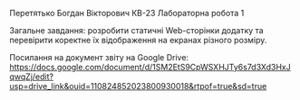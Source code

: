 Перетятько Богдан Вікторович КВ-23 Лабораторна робота 1

Загальне завдання: розробити статичні Web-сторінки додатку та перевірити коректне їх відображення на екранах різного розміру.

Посилання на документ звіту на Google Drive: https://docs.google.com/document/d/1SM2EtS9CpWSXHJTy6s7d3Xd3HxJqwqZj/edit?usp=drive_link&ouid=110824852023800930018&rtpof=true&sd=true
